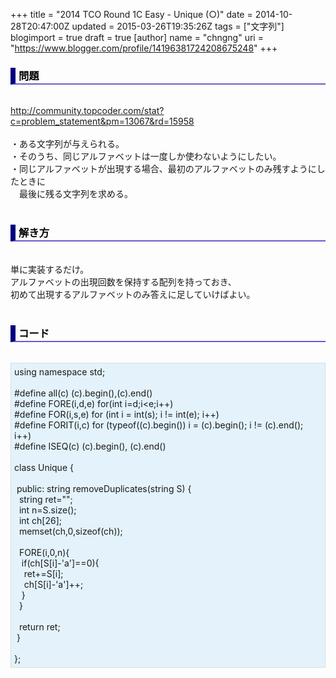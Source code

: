 +++
title = "2014 TCO Round 1C Easy - Unique (○)"
date = 2014-10-28T20:47:00Z
updated = 2015-03-26T19:35:26Z
tags = ["文字列"]
blogimport = true
draft = true
[author]
	name = "chngng"
	uri = "https://www.blogger.com/profile/14196381724208675248"
+++

<div dir="ltr" style="text-align: left;" trbidi="on"><h3 style="border-bottom: 2px solid slateblue; border-left: 8px solid navy; color: black; padding: 0px 0px 1px 5px;">問題 </h3><br /><a href="http://community.topcoder.com/stat?c=problem_statement&amp;pm=13067&amp;rd=15958" target="_blank">http://community.topcoder.com/stat?c=problem_statement&amp;pm=13067&amp;rd=15958</a><br /><br />・ある文字列が与えられる。<br />・そのうち、同じアルファベットは一度しか使わないようにしたい。<br />・同じアルファベットが出現する場合、最初のアルファベットのみ残すようにしたときに<br />　最後に残る文字列を求める。<br /><br /><h3 style="border-bottom: 2px solid slateblue; border-left: 8px solid navy; color: black; padding: 0px 0px 1px 5px;">解き方 </h3><br />単に実装するだけ。<br />アルファベットの出現回数を保持する配列を持っておき、<br />初めて出現するアルファベットのみ答えに足していけばよい。<br /><br /><h3 style="border-bottom: 2px solid slateblue; border-left: 8px solid navy; color: black; padding: 0px 0px 1px 5px;">コード </h3><br /><div style="background-color: #e3f2fb; border: 1px dotted #CCCCCC; padding: 5px;">using namespace std;<br /><br />#define all(c) (c).begin(),(c).end()<br />#define FORE(i,d,e) for(int i=d;i&lt;e;i++)<br />#define FOR(i,s,e) for (int i = int(s); i != int(e); i++)<br />#define FORIT(i,c) for (typeof((c).begin()) i = (c).begin(); i != (c).end(); i++)<br />#define ISEQ(c) (c).begin(), (c).end()<br /><br />class Unique {<br /><br /><span class="Apple-tab-span" style="white-space: pre;"> </span>public: string removeDuplicates(string S) {<br /><span class="Apple-tab-span" style="white-space: pre;">  </span>string ret="";<br /><span class="Apple-tab-span" style="white-space: pre;">  </span>int n=S.size();<br /><span class="Apple-tab-span" style="white-space: pre;">  </span>int ch[26];<br /><span class="Apple-tab-span" style="white-space: pre;">  </span>memset(ch,0,sizeof(ch));<br /><br /><span class="Apple-tab-span" style="white-space: pre;">  </span>FORE(i,0,n){<br /><span class="Apple-tab-span" style="white-space: pre;">   </span>if(ch[S[i]-'a']==0){<br /><span class="Apple-tab-span" style="white-space: pre;">    </span>ret+=S[i];<br /><span class="Apple-tab-span" style="white-space: pre;">    </span>ch[S[i]-'a']++;<br /><span class="Apple-tab-span" style="white-space: pre;">   </span>}<br /><span class="Apple-tab-span" style="white-space: pre;">  </span>}<br /><br /><span class="Apple-tab-span" style="white-space: pre;">  </span>return ret;<br /><span class="Apple-tab-span" style="white-space: pre;"> </span>}<br /><br />};</div></div>
